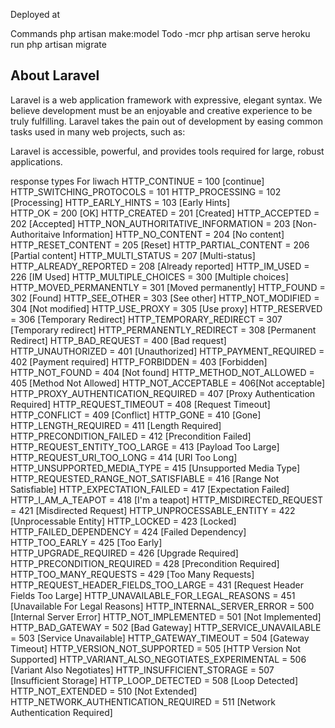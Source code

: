 Deployed at 

Commands
php artisan make:model Todo -mcr
php artisan serve
heroku run php artisan migrate
## About Laravel

Laravel is a web application framework with expressive, elegant syntax. We believe development must be an enjoyable and creative experience to be truly fulfilling. Laravel takes the pain out of development by easing common tasks used in many web projects, such as:

Laravel is accessible, powerful, and provides tools required for large, robust applications.

response types For liwach
 HTTP_CONTINUE = 100 [continue] 
     HTTP_SWITCHING_PROTOCOLS = 101
     HTTP_PROCESSING = 102 [Processing]
     HTTP_EARLY_HINTS = 103 [Early Hints]           
     HTTP_OK = 200 [OK]
     HTTP_CREATED = 201 [Created]
     HTTP_ACCEPTED = 202 [Accepted]
     HTTP_NON_AUTHORITATIVE_INFORMATION = 203 [Non-Authoritaive Information]
     HTTP_NO_CONTENT = 204 [No content]
     HTTP_RESET_CONTENT = 205 [Reset]
     HTTP_PARTIAL_CONTENT = 206 [Partial content]
     HTTP_MULTI_STATUS = 207 [Multi-status]
     HTTP_ALREADY_REPORTED = 208 [Already reported]
     HTTP_IM_USED = 226 [IM Used]
     HTTP_MULTIPLE_CHOICES = 300 [Multiple choices]
     HTTP_MOVED_PERMANENTLY = 301 [Moved permanently]
     HTTP_FOUND = 302 [Found]
     HTTP_SEE_OTHER = 303 [See other]
     HTTP_NOT_MODIFIED = 304 [Not modified]
     HTTP_USE_PROXY = 305 [Use proxy]
     HTTP_RESERVED = 306 [Temporary Redirect]
     HTTP_TEMPORARY_REDIRECT = 307 [Temporary redirect]
     HTTP_PERMANENTLY_REDIRECT = 308 [Permanent Redirect]
     HTTP_BAD_REQUEST = 400 [Bad request]
     HTTP_UNAUTHORIZED = 401 [Unauthorized]
     HTTP_PAYMENT_REQUIRED = 402 [Payment required]
     HTTP_FORBIDDEN = 403 [Forbidden]
     HTTP_NOT_FOUND = 404 [Not found]
     HTTP_METHOD_NOT_ALLOWED = 405 [Method Not Allowed]
     HTTP_NOT_ACCEPTABLE = 406[Not acceptable]
     HTTP_PROXY_AUTHENTICATION_REQUIRED = 407 [Proxy Authentication Required]
     HTTP_REQUEST_TIMEOUT = 408 [Request Timeout]
     HTTP_CONFLICT = 409 [Conflict]
     HTTP_GONE = 410 [Gone]
     HTTP_LENGTH_REQUIRED = 411 [Length Required]
     HTTP_PRECONDITION_FAILED = 412 [Precondition Failed]
     HTTP_REQUEST_ENTITY_TOO_LARGE = 413 [Payload Too Large]
     HTTP_REQUEST_URI_TOO_LONG = 414 [URI Too Long]
     HTTP_UNSUPPORTED_MEDIA_TYPE = 415 [Unsupported Media Type]
     HTTP_REQUESTED_RANGE_NOT_SATISFIABLE = 416 [Range Not Satisfiable]
     HTTP_EXPECTATION_FAILED = 417 [Expectation Failed]
     HTTP_I_AM_A_TEAPOT = 418 [I\'m a teapot]
     HTTP_MISDIRECTED_REQUEST = 421 [Misdirected Request]
     HTTP_UNPROCESSABLE_ENTITY = 422 [Unprocessable Entity]
     HTTP_LOCKED = 423 [Locked]
     HTTP_FAILED_DEPENDENCY = 424 [Failed Dependency]
     HTTP_TOO_EARLY = 425 [Too Early]   
     HTTP_UPGRADE_REQUIRED = 426 [Upgrade Required]  
     HTTP_PRECONDITION_REQUIRED = 428 [Precondition Required]
     HTTP_TOO_MANY_REQUESTS = 429 [Too Many Requests]  
     HTTP_REQUEST_HEADER_FIELDS_TOO_LARGE = 431 [Request Header Fields Too Large] 
     HTTP_UNAVAILABLE_FOR_LEGAL_REASONS = 451 [Unavailable For Legal Reasons]
     HTTP_INTERNAL_SERVER_ERROR = 500 [Internal Server Error]
     HTTP_NOT_IMPLEMENTED = 501 [Not Implemented]
     HTTP_BAD_GATEWAY = 502 [Bad Gateway]
     HTTP_SERVICE_UNAVAILABLE = 503 [Service Unavailable]
     HTTP_GATEWAY_TIMEOUT = 504 [Gateway Timeout]
     HTTP_VERSION_NOT_SUPPORTED = 505 [HTTP Version Not Supported]
     HTTP_VARIANT_ALSO_NEGOTIATES_EXPERIMENTAL = 506 [Variant Also Negotiates]
     HTTP_INSUFFICIENT_STORAGE = 507 [Insufficient Storage] 
     HTTP_LOOP_DETECTED = 508 [Loop Detected] 
     HTTP_NOT_EXTENDED = 510 [Not Extended]
     HTTP_NETWORK_AUTHENTICATION_REQUIRED = 511 [Network Authentication Required]

